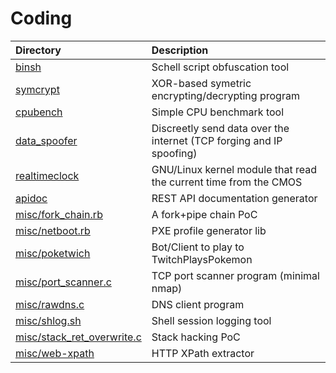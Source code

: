 # Coding

| Directory | Description |
|:----------|:------------|
| [binsh](binsh) | Schell script obfuscation tool |
| [symcrypt](symcrypt) | XOR-based symetric encrypting/decrypting program |
| [cpubench](cpubench) | Simple CPU benchmark tool |
| [data_spoofer](data_spoofer) | Discreetly send data over the internet (TCP forging and IP spoofing) |
| [realtimeclock](realtimeclock) | GNU/Linux kernel module that read the current time from the CMOS |
| [apidoc](apidoc) | REST API documentation generator |
| [misc/fork_chain.rb](misc/fork_chain.rb) | A fork+pipe chain PoC |
| [misc/netboot.rb](misc/netboot.rb) | PXE profile generator lib |
| [misc/poketwich](misc/poketwich) | Bot/Client to play to TwitchPlaysPokemon |
| [misc/port_scanner.c](misc/port_scanner.c) | TCP port scanner program (minimal nmap) |
| [misc/rawdns.c](misc/rawdns.c) | DNS client program |
| [misc/shlog.sh](misc/shlog.sh) | Shell session logging tool |
| [misc/stack_ret_overwrite.c](misc/stack_ret_overwrite.c) | Stack hacking PoC |
| [misc/web-xpath](misc/web-xpath) | HTTP XPath extractor |
